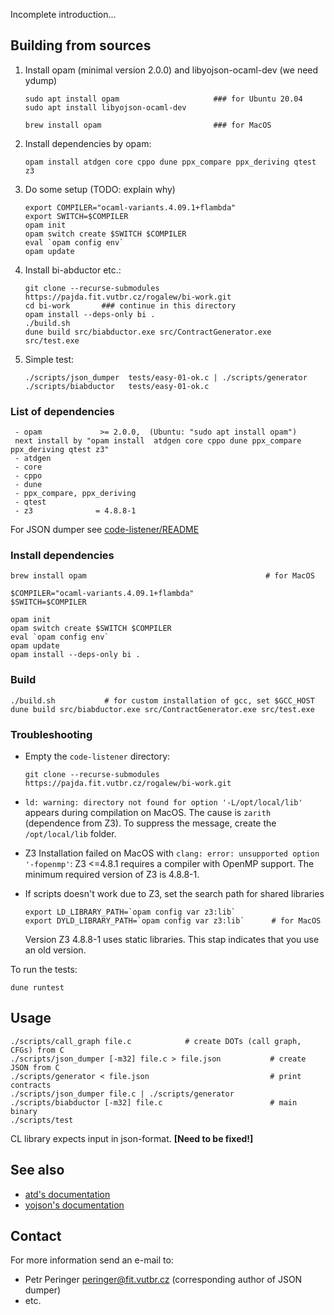 Incomplete introduction...

## Building from sources

1) Install opam (minimal version 2.0.0) and libyojson-ocaml-dev (we need ydump)

   ```
   sudo apt install opam                     ### for Ubuntu 20.04
   sudo apt install libyojson-ocaml-dev
   ```
   ```
   brew install opam                         ### for MacOS
   ```

2) Install dependencies by opam:
   ```
   opam install atdgen core cppo dune ppx_compare ppx_deriving qtest z3
   ```
3) Do some setup (TODO: explain why)
   ```
   export COMPILER="ocaml-variants.4.09.1+flambda"
   export SWITCH=$COMPILER
   opam init
   opam switch create $SWITCH $COMPILER  
   eval `opam config env`
   opam update
   ```
4) Install bi-abductor etc.:
   ```
   git clone --recurse-submodules https://pajda.fit.vutbr.cz/rogalew/bi-work.git
   cd bi-work       ### continue in this directory
   opam install --deps-only bi .
   ./build.sh
   dune build src/biabductor.exe src/ContractGenerator.exe src/test.exe
   ```

5) Simple test:
   ```
   ./scripts/json_dumper  tests/easy-01-ok.c | ./scripts/generator
   ./scripts/biabductor   tests/easy-01-ok.c
   ```
 

 

### List of dependencies
     - opam             >= 2.0.0,  (Ubuntu: "sudo apt install opam")
     next install by "opam install  atdgen core cppo dune ppx_compare ppx_deriving qtest z3"
     - atdgen
     - core
     - cppo
     - dune
     - ppx_compare, ppx_deriving
     - qtest
     - z3              = 4.8.8-1

For JSON dumper see [code-listener/README](https://github.com/versokova/predator/blob/json/README)

### Install dependencies
```
brew install opam                                        # for MacOS
```
```
$COMPILER="ocaml-variants.4.09.1+flambda"
$SWITCH=$COMPILER

opam init
opam switch create $SWITCH $COMPILER
eval `opam config env`
opam update
opam install --deps-only bi .
```

### Build
```
./build.sh           # for custom installation of gcc, set $GCC_HOST
dune build src/biabductor.exe src/ContractGenerator.exe src/test.exe
```

### Troubleshooting

* Empty the `code-listener` directory:
  ```
  git clone --recurse-submodules https://pajda.fit.vutbr.cz/rogalew/bi-work.git
  ```
* `ld: warning: directory not found for option '-L/opt/local/lib'` appears
  during compilation on MacOS. The cause is `zarith` (dependence from Z3).
  To suppress the message, create the `/opt/local/lib` folder.

* Z3 Installation failed on MacOS with `clang: error: unsupported option '-fopenmp'`:
  Z3 <=4.8.1 requires a compiler with OpenMP support. The minimum required
  version of Z3 is 4.8.8-1.

* If scripts doesn't work due to Z3, set the search path for shared libraries
  ```
  export LD_LIBRARY_PATH=`opam config var z3:lib`
  export DYLD_LIBRARY_PATH=`opam config var z3:lib`      # for MacOS
  ```
  Version Z3 4.8.8-1 uses static libraries. This stap indicates that you use an old version.

To run the tests:
```
dune runtest
```
## Usage
```
./scripts/call_graph file.c            # create DOTs (call graph, CFGs) from C
./scripts/json_dumper [-m32] file.c > file.json           # create JSON from C
./scripts/generator < file.json                           # print contracts
./scripts/json_dumper file.c | ./scripts/generator
./scripts/biabductor [-m32] file.c                        # main binary
./scripts/test
```
CL library expects input in json-format. **[Need to be fixed!]**

## See also
   * [atd's documentation](http://atd.readthedocs.io/en/latest/)
   * [yojson's documentation](https://docs.mirage.io/yojson/Yojson/index.html)

## Contact
For more information send an e-mail to:

* Petr Peringer <peringer@fit.vutbr.cz> (corresponding author of JSON dumper)
* etc.

